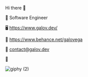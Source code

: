 Hi there 👋

👤 Software Engineer 

🖥️ https://www.galov.dev/ 

🎨 https://www.behance.net/galovega 

📩 contact@galov.dev      

🌱

![giphy (2)](https://user-images.githubusercontent.com/107520089/228377536-d8b7a4e6-8e74-4338-a2d5-55386170328e.gif)
